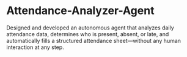 # Attendance-Analyzer-Agent
Designed and developed an autonomous agent that analyzes daily attendance data, determines who is present, absent, or late, and automatically fills a structured attendance sheet—without any human interaction at any step.
